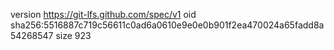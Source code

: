 version https://git-lfs.github.com/spec/v1
oid sha256:5516887c719c56611c0ad6a0610e9e0e0b901f2ea470024a65fadd8a54268547
size 923
